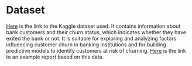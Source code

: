 # Dataset
[Here](https://www.kaggle.com/datasets/saurabhbadole/bank-customer-churn-prediction-dataset) is the link to the Kaggle dataset used. It contains information about bank customers and their churn status, which indicates whether they have exited the bank or not. It is suitable for exploring and analyzing factors influencing customer churn in banking institutions and for building predictive models to identify customers at risk of churning. [Here](https://www.kaggle.com/code/danishmubashar/88-bank-customer-churn-prediction-ann) is the link to an example report based on this data.